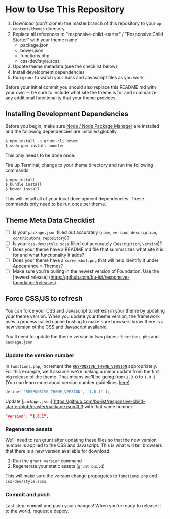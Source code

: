 
# How to Use This Repository

1. Download (don't clone!) the master branch of this repository to your `wp-content/themes` directory
2. Replace all references to "responsive-child-starter" / "Responsive Child Starter" with your theme name
	- package.json
	- bower.json
	- functions.php
	- css-dev/style.scss
3. Update theme metadata (see the checklist below)
4. Install development dependencies
5. Run `grunt` to watch your Sass and Javascript files as you work

Before your initial commit you should also replace this README.md with your own -- be sure to include what site the theme is for and summarize any additional functionality that your theme provides.

## Installing Development Dependencies

Before you begin, make sure [Node / Node Package Manager](http://nodejs.org/) are installed and the following dependencies are installed globally.

```bash
$ npm install -g grunt-cli bower
$ sudo gem install bundler
```

This only needs to be done once.

Fire up Terminal, change to your theme directory and run the following commands:

```bash
$ npm install
$ bundle install
$ bower install
```

This will install all of your local development dependencies. These commands only need to be run once per theme.

## Theme Meta Data Checklist

- [ ] Is your `package.json` filled out accurately (`name`, `version`, `description`, `contributors`, `repository`)?
- [ ] Is your `css-dev/style.scss` filled out accurately (`Description`, `Version`)?
- [ ] Does your theme have a README.md file that summarizes what site it is for and what functionality it adds?
- [ ] Does your theme have a `screenshot.png` that will help identify it under Appearance > Themes?
- [ ] Make sure you're pulling in the newest version of Foundation. Use the [newest release] (https://github.com/bu-ist/responsive-foundation/releases).

## Force CSS/JS to refresh

You can force your CSS and Javascript to refresh in your theme by updating your theme version. When you update your theme version, the framework uses a process called cache busting to make sure browsers know there is a new version of the CSS and Javascript available.

You'll need to update the theme version in two places: `functions.php` and `package.json`.

### Update the version number

In `functions.php`, increment the [`RESPONSIVE_THEME_VERSION`](https://github.com/bu-ist/responsive-framework/wiki/PHP-Constants#responsive_theme_version) appropriately. For this example, we'll assume we're making a minor update from the first big release of the theme. That means we'll be going from `1.0.0` to `1.0.1`. (You can learn more about version number guidelines [here](http://semver.org/)).

```php
define( 'RESPONSIVE_THEME_VERSION', '1.0.1' );
```

Update [`package.json`](https://github.com/bu-ist/responsive-child-starter/blob/master/package.json#L3 with that same number.

```json
"version": "1.0.1",
```

### Regenerate assets

We'll need to run grunt after updating these files so that the new version number is applied to the CSS and Javascript. This is what will tell browsers that there is a new version available for download.

1. Run the `grunt version` command
2. Regenerate your static assets (`grunt build`)

This will make sure the version change propogates to `functions.php` and `css-dev/style.scss`.

### Commit and push

Last step: commit and push your changes! When you're ready to release it to the world, request a deploy.
